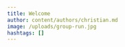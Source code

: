 ```yaml
---
title: Welcome
author: content/authors/christian.md
image: /uploads/group-run.jpg
hashtags: []
---
```


